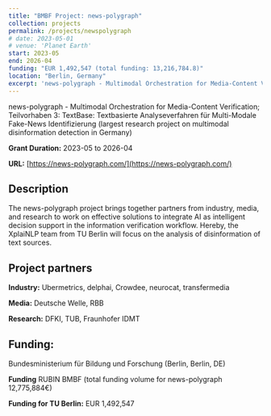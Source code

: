 ```yaml
---
title: "BMBF Project: news-polygraph"
collection: projects
permalink: /projects/newspolygraph
# date: 2023-05-01
# venue: 'Planet Earth'
start: 2023-05
end: 2026-04
funding: "EUR 1,492,547 (total funding: 13,216,784.8)"
location: "Berlin, Germany"
excerpt: 'news-polygraph - Multimodal Orchestration for Media-Content Verification'
---
```


news-polygraph - Multimodal Orchestration for Media-Content Verification; Teilvorhaben 3: TextBase: Textbasierte Analyseverfahren für Multi-Modale Fake-News Identifizierung (largest research project on multimodal disinformation detection in Germany)

**Grant Duration:** 2023-05 to 2026-04

**URL:** [https://news-polygraph.com/](https://news-polygraph.com/)


Description
---
The news-polygraph project brings together partners from industry, media, and research to work on effective solutions to integrate AI as intelligent decision support in the information verification workflow. Hereby, the XplaiNLP team from TU Berlin will focus on the analysis of disinformation of text sources.

Project partners
---
**Industry:** Ubermetrics, delphai, Crowdee, neurocat, transfermedia

**Media:** Deutsche Welle, RBB

**Research:** DFKI, TUB, Fraunhofer IDMT 

Funding:
---
Bundesministerium für Bildung und Forschung (Berlin, Berlin, DE)

**Funding** RUBIN BMBF (total funding volume for news-polygraph 12,775,884€)

**Funding for TU Berlin:** EUR 1,492,547
